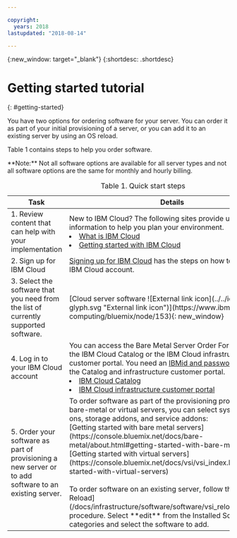 ```yaml
---

copyright:
  years: 2018
lastupdated: "2018-08-14"

---
```


{:new_window: target="_blank"}
{:shortdesc: .shortdesc}

# Getting started tutorial
{: #getting-started}

You have two options for ordering software for your server. You can order it as part of your initial provisioning of a server, or you can add it to an existing server by using an OS reload.

Table 1 contains steps to help you order software.
<table>
   <CAPTION>Table 1. Quick start steps</CAPTION>
   <THEAD>
   <TR>
   <th>Task</th>
   <th>Details</th>
   </TR>
   </THEAD>
   <TBODY>
   <tr>
   <td>1. Review content that can help with your implementation</td>
   <td>New to IBM Cloud? The following sites provide useful information to help you plan your environment.
   <li><a href="https://ibm.com/cloud-computing/">What is IBM Cloud</a></li>
   <li><a href="https://ibm.com/cloud/get-started">Getting started with IBM Cloud</a></li>
   </td>
 <tr>
   <td>2. Sign up for IBM Cloud</td>
   <td><a href="https://console.bluemix.net/docs/admin/adminpublic.html#signing-up-for-ibm-cloud">Signing up for IBM Cloud</a> has the steps on how to set up your IBM Cloud account.</td>
 <tr>
   <td>3. Select the software that you need from the list of currently supported software.</td>
   <td>[Cloud server software ![External link icon](../../icons/launch-glyph.svg "External link icon")](https://www.ibm.com/cloud-computing/bluemix/node/153){: new_window}</td>
   **Note:** Not all software options are available for all server types and not all software options are the same for monthly and hourly billing.
 <tr>
   <td>4. Log in to your IBM Cloud account</td>
   <td>You can access the Bare Metal Server Order Form from either the IBM Cloud Catalog or the IBM Cloud infrastructure customer portal. You need an <a href="https://console.bluemix.net/docs/customer-portal/getting-started.html#getting-started">IBMid and password</a> to access the Catalog and infrastructure customer portal.
   <li><a href="https://console.bluemix.net/catalog/">IBM Cloud Catalog</a></li>
   <li><a href="https://control.softlayer.com">IBM Cloud infrastructure customer portal</a></li>  
   </td>
   <tr>   
   <td>5. Order your software as part of provisioning a new server or to add software to an existing server.</td>
   <td>To order software as part of the provisioning process for new bare-metal or virtual servers, you can select system add-ons, storage addons, and service addons:<br>
   [Getting started with bare metal servers](https://console.bluemix.net/docs/bare-metal/about.html#getting-started-with-bare-metal-servers)<br>
   [Getting started with virtual servers](https://console.bluemix.net/docs/vsi/vsi_index.html#getting-started-with-virtual-servers) <br><br>
   To order software on an existing server, follow the [OS Reload](/docs/infrastructure/software/software/vsi_reload_os.html) procedure. Select **edit** from the Installed Software categories and select the software to add. <br>
